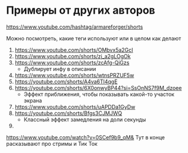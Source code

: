 # Примеры от других авторов
https://www.youtube.com/hashtag/armareforger/shorts

Можно посмотреть, какие теги используют или в целом как делают
1. https://www.youtube.com/shorts/OMbvx5a2GcI
2. https://www.youtube.com/shorts/zj_a2gLOgOk
3. https://www.youtube.com/shorts/zcAfg-QiGzs
   - Дублирует инфу в описании
4. https://www.youtube.com/shorts/wtnsPRZUF5w
5. https://youtube.com/shorts/A4va6Tl4qgE
6. https://youtube.com/shorts/6X0onwyBP44?si=SsOnNS7f9M_dzoee
   - Эффект приближения, чтобы показывать какой-то участок экрана
7. https://www.youtube.com/shorts/uAPDDa1GyDw
8. https://youtube.com/shorts/Bfgs3CJMJWQ
   - Классный эффект замедления на доли секунды
9. 



https://www.youtube.com/watch?v=0SCef9b9_qM&
Тут в конце расказывают про стримы и Тик Ток
